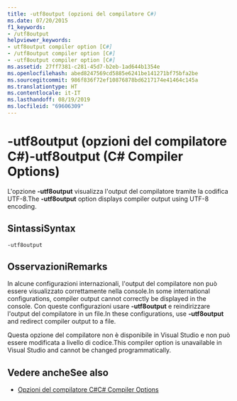 ```yaml
---
title: -utf8output (opzioni del compilatore C#)
ms.date: 07/20/2015
f1_keywords:
- /utf8output
helpviewer_keywords:
- utf8output compiler option [C#]
- /utf8output compiler option [C#]
- -utf8output compiler option [C#]
ms.assetid: 27ff7381-c281-45d7-b2eb-1ad644b1354e
ms.openlocfilehash: abed8247569cd5885e6241be141271bf75bfa2be
ms.sourcegitcommit: 986f836f72ef10876878bd6217174e41464c145a
ms.translationtype: HT
ms.contentlocale: it-IT
ms.lasthandoff: 08/19/2019
ms.locfileid: "69606309"
---
```

# <a name="-utf8output-c-compiler-options"></a><span data-ttu-id="bfa4d-102">-utf8output (opzioni del compilatore C#)</span><span class="sxs-lookup"><span data-stu-id="bfa4d-102">-utf8output (C# Compiler Options)</span></span>
<span data-ttu-id="bfa4d-103">L'opzione **-utf8output** visualizza l'output del compilatore tramite la codifica UTF-8.</span><span class="sxs-lookup"><span data-stu-id="bfa4d-103">The **-utf8output** option displays compiler output using UTF-8 encoding.</span></span>  
  
## <a name="syntax"></a><span data-ttu-id="bfa4d-104">Sintassi</span><span class="sxs-lookup"><span data-stu-id="bfa4d-104">Syntax</span></span>  
  
```console  
-utf8output  
```  
  
## <a name="remarks"></a><span data-ttu-id="bfa4d-105">Osservazioni</span><span class="sxs-lookup"><span data-stu-id="bfa4d-105">Remarks</span></span>  
 <span data-ttu-id="bfa4d-106">In alcune configurazioni internazionali, l'output del compilatore non può essere visualizzato correttamente nella console.</span><span class="sxs-lookup"><span data-stu-id="bfa4d-106">In some international configurations, compiler output cannot correctly be displayed in the console.</span></span> <span data-ttu-id="bfa4d-107">Con queste configurazioni usare **-utf8output** e reindirizzare l'output del compilatore in un file.</span><span class="sxs-lookup"><span data-stu-id="bfa4d-107">In these configurations, use **-utf8output** and redirect compiler output to a file.</span></span>  
  
 <span data-ttu-id="bfa4d-108">Questa opzione del compilatore non è disponibile in Visual Studio e non può essere modificata a livello di codice.</span><span class="sxs-lookup"><span data-stu-id="bfa4d-108">This compiler option is unavailable in Visual Studio and cannot be changed programmatically.</span></span>  
  
## <a name="see-also"></a><span data-ttu-id="bfa4d-109">Vedere anche</span><span class="sxs-lookup"><span data-stu-id="bfa4d-109">See also</span></span>

- [<span data-ttu-id="bfa4d-110">Opzioni del compilatore C#</span><span class="sxs-lookup"><span data-stu-id="bfa4d-110">C# Compiler Options</span></span>](./index.md)
